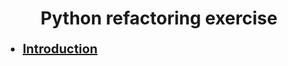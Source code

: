 <div align="center">

# Python refactoring exercise

</div>
<div style="font-size: 20px;">

- [**Introduction**](#introducing)

</div>